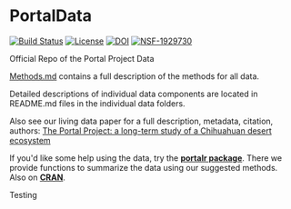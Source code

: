 # PortalData

<!-- badges: start -->
[![Build Status](https://github.com/weecology/PortalData/workflows/CI/badge.svg)](https://github.com/weecology/PortalData/actions)
[![License](http://i.creativecommons.org/p/zero/1.0/88x31.png)](https://raw.githubusercontent.com/weecology/PortalData/main/LICENSE)
[![DOI](https://zenodo.org/badge/DOI/10.5281/zenodo.1215988.svg)](https://doi.org/10.5281/zenodo.1215988)
[![NSF-1929730](https://img.shields.io/badge/NSF-1929730-blue.svg)](https://nsf.gov/awardsearch/showAward?AWD_ID=1929730)
<!-- badges: end -->

Official Repo of the Portal Project Data

[Methods.md](SiteandMethods/Methods.md) contains a full description of the methods for all data.

Detailed descriptions of individual data components are located in README.md files in the individual data folders.

Also see our living data paper for a full description, metadata, citation, authors: [The Portal Project: a long-term study of a Chihuahuan desert ecosystem](https://doi.org/10.1101/332783)

If you'd like some help using the data, try the **[portalr package](https://github.com/weecology/portalr)**. There we provide functions to summarize the data using our suggested methods. Also on **[CRAN](https://cran.r-project.org/web/packages/portalr/index.html)**.

Testing